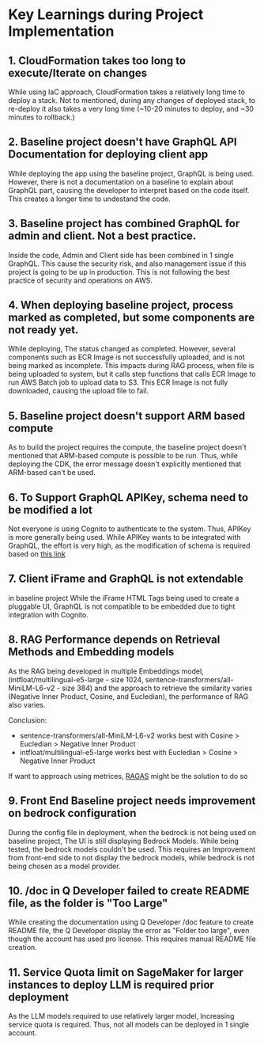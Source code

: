 # Key Learnings during Project Implementation

## 1. CloudFormation takes too long to execute/Iterate on changes
While using IaC approach, CloudFormation takes a relatively long time to deploy a stack. Not to mentioned, during any changes of deployed stack, to re-deploy it also takes a very long time (~10-20 minutes to deploy, and ~30 minutes to rollback.)

## 2. Baseline project doesn't have GraphQL API Documentation for deploying client app
While deploying the app using the baseline project, GraphQL is being used. However, there is not a documentation on a baseline to explain about GraphQL part, causing the developer to interpret based on the code itself. This creates a longer time to undestand the code.

## 3. Baseline project has combined GraphQL for admin and client. Not a best practice.
Inside the code, Admin and Client side has been combined in 1 single GraphQL. This cause the security risk, and also management issue if this project is going to be up in production. This is not following the best practice of security and operations on AWS.

## 4. When deploying baseline project, process marked as completed, but some components are not ready yet.
While deploying, The status changed as completed. However, several components such as ECR Image is not successfully uploaded, and is not being marked as incomplete. This impacts during RAG process, when file is being uploaded to system, but it calls step functions that calls ECR Image to run AWS Batch job to upload data to S3. This ECR Image is not fully downloaded, causing the upload file to fail.

## 5. Baseline project doesn't support ARM based compute
As to build the project requires the compute, the baseline project doesn't mentioned that ARM-based compute is possible to be run. Thus, while deploying the CDK, the error message doesn't explicitly mentioned that ARM-based can't be used.

## 6. To Support GraphQL APIKey, schema need to be modified a lot
Not everyone is using Cognito to authenticate to the system. Thus, APIKey is more generally being used. While APIKey wants to be integrated with GraphQL, the effort is very high, as the modification of schema is required based on [this link](https://docs.aws.amazon.com/appsync/latest/devguide/security-authz.html#using-additional-authorization-modes)

## 7. Client iFrame and GraphQL is not extendable
in baseline project While the iFrame HTML Tags being used to create a pluggable UI, GraphQL is not compatible to be embedded due to tight integration with Cognito.
 
## 8. RAG Performance depends on Retrieval Methods and Embedding models
As the RAG being developed in multiple Embeddings model, (intfloat/multilingual-e5-large - size 1024, sentence-transformers/all-MiniLM-L6-v2 - size 384) and the approach to retrieve the similarity varies (Negative Inner Product, Cosine, and Eucledian), the performance of RAG also varies.

Conclusion:
* sentence-transformers/all-MiniLM-L6-v2 works best with Cosine > Eucledian > Negative Inner Product
* intfloat/multilingual-e5-large works best with Eucledian > Cosine > Negative Inner Product

If want to approach using metrices, [RAGAS](https://docs.ragas.io/en/stable/) might be the solution to do so

## 9. Front End Baseline project needs improvement on bedrock configuration
During the config file in deployment, when the bedrock is not being used on baseline project, The UI is still displaying Bedrock Models. While being tested, the bedrock models couldn't be used. This requires an Improvement from front-end side to not display the bedrock models, while bedrock is not being chosen as a model provider.

## 10. /doc in Q Developer failed to create README file, as the folder is "Too Large"
While creating the documentation using Q Developer /doc feature to create README file, the Q Developer display the error as "Folder too large", even though the account has used pro license. This requires manual README file creation.

## 11. Service Quota limit on SageMaker for larger instances to deploy LLM is required prior deployment
As the LLM models required to use relatively larger model, Increasing service quota is required. Thus, not all models can be deployed in 1 single account.